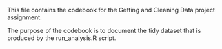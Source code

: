 This file contains the codebook for the Getting and Cleaning Data project assignment.

The purpose of the codebook is to document the tidy dataset that is produced by the run_analysis.R script.
